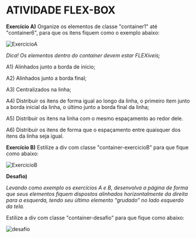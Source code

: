 # ATIVIDADE FLEX-BOX
<b>Exercício A)</b> Organize os elementos de classe "container1" até "container6", para que os itens fiquem como o exemplo abaixo:

![ExercicioA](https://i.ibb.co/L8jbXz3/imagem-2024-03-10-220902596.png)

<i>Dica! Os elementos dentro do container devem estar FLEXíveis;</i>

A1) Alinhados junto a borda de início;

A2) Alinhados junto a borda final;

A3) Centralizados na linha;

A4) Distribuir os itens de forma igual ao longo da linha, o primeiro item junto a borda inicial da linha, o último junto a borda final da linha;

A5) Distribuir os itens na linha com o mesmo espaçamento ao redor dele.

A6) Distribuir os itens de forma que o espaçamento entre quaisquer dos itens da linha seja igual.

<b>Exercício B)</b> Estilize a div com classe "container-exercicioB" para que fique como abaixo:

![ExercicioB](https://i.ibb.co/WsJdftG/imagem-2024-03-10-220945987.png)

<b>Desafio)</b>

<i>Levando como exemplo os exercícios A e B, desenvolva a página de forma que seus elementos fiquem dispostos alinhados horizontalmente da direita para a esquerda, tendo seu último elemento “grudado” no lado esquerdo da tela.</i>

Estilize a div com classe "container-desafio" para que fique como abaixo:

![desafio](https://i.ibb.co/vvgXfVt/imagem-2024-03-10-221006344.png)